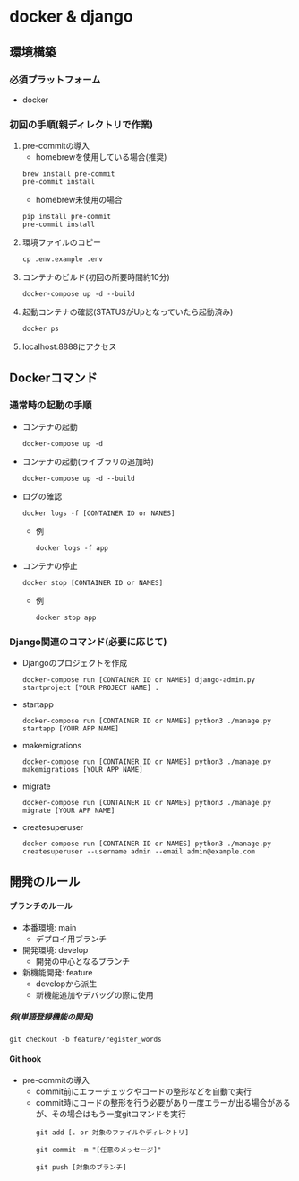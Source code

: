 # docker & django

## 環境構築
### 必須プラットフォーム
- docker
### 初回の手順(親ディレクトリで作業)
1. pre-commitの導入
    - homebrewを使用している場合(推奨)
    ```
    brew install pre-commit
    pre-commit install
    ```
    - homebrew未使用の場合
    ```
    pip install pre-commit
    pre-commit install
    ```
2. 環境ファイルのコピー
    ```
    cp .env.example .env
    ```
3. コンテナのビルド(初回の所要時間約10分)
    ```
    docker-compose up -d --build
    ```
4. 起動コンテナの確認(STATUSがUpとなっていたら起動済み)
    ```
    docker ps
    ```
5. localhost:8888にアクセス

## Dockerコマンド
### 通常時の起動の手順
- コンテナの起動
    ```
    docker-compose up -d
    ```
- コンテナの起動(ライブラリの追加時)
    ```
    docker-compose up -d --build
    ```
- ログの確認
    ```
    docker logs -f [CONTAINER ID or NANES]
    ```
    - 例
        ```
        docker logs -f app
        ```
- コンテナの停止
    ```
    docker stop [CONTAINER ID or NAMES]
    ```
    - 例
        ```
        docker stop app
        ```

### Django関連のコマンド(必要に応じて)
- Djangoのプロジェクトを作成
    ```
    docker-compose run [CONTAINER ID or NAMES] django-admin.py startproject [YOUR PROJECT NAME] .
    ```
- startapp
    ```
    docker-compose run [CONTAINER ID or NAMES] python3 ./manage.py startapp [YOUR APP NAME]
    ```
- makemigrations
    ```
    docker-compose run [CONTAINER ID or NAMES] python3 ./manage.py makemigrations [YOUR APP NAME]
    ```
- migrate
    ```
    docker-compose run [CONTAINER ID or NAMES] python3 ./manage.py migrate [YOUR APP NAME]
    ```
- createsuperuser
    ```
    docker-compose run [CONTAINER ID or NAMES] python3 ./manage.py createsuperuser --username admin --email admin@example.com
    ```

## 開発のルール
#### ブランチのルール
- 本番環境: main
    - デプロイ用ブランチ
- 開発環境: develop
    - 開発の中心となるブランチ
- 新機能開発: feature
    - developから派生
    - 新機能追加やデバッグの際に使用
##### 例(単語登録機能の開発)
```
git checkout -b feature/register_words
```

#### Git hook
- pre-commitの導入
    - commit前にエラーチェックやコードの整形などを自動で実行
    - commit時にコードの整形を行う必要があり一度エラーが出る場合があるが、その場合はもう一度gitコマンドを実行
        ```
        git add [. or 対象のファイルやディレクトリ]
        ```
        ```
        git commit -m "[任意のメッセージ]"
        ```
        ```
        git push [対象のブランチ]
        ```
